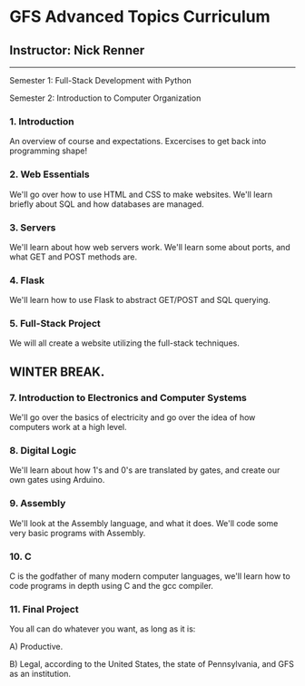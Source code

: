 # GFS Advanced Topics Curriculum
## Instructor: Nick Renner
---

Semester 1: Full-Stack Development with Python

Semester 2: Introduction to Computer Organization

### 1. Introduction

An overview of course and expectations. Excercises to get back into programming shape!

### 2. Web Essentials

We'll go over how to use HTML and CSS to make websites. We'll learn briefly about SQL and how databases are managed.

### 3. Servers

We'll learn about how web servers work. We'll learn some about ports, and what GET and POST methods are.

### 4. Flask

We'll learn how to use Flask to abstract GET/POST and SQL querying.

### 5. Full-Stack Project

We will all create a website utilizing the full-stack techniques.

## WINTER BREAK.

### 7. Introduction to Electronics and Computer Systems

We'll go over the basics of electricity and go over the idea of how computers work at a high level.

### 8. Digital Logic

We'll learn about how 1's and 0's are translated by gates, and create our own gates using Arduino.

### 9. Assembly

We'll look at the Assembly language, and what it does. We'll code some very basic programs with Assembly.

### 10. C

C is the godfather of many modern computer languages, we'll learn how to code programs in depth using C and the gcc compiler.

### 11. Final Project

You all can do whatever you want, as long as it is:

A) Productive.

B) Legal, according to the United States, the state of Pennsylvania, and GFS as an institution.
